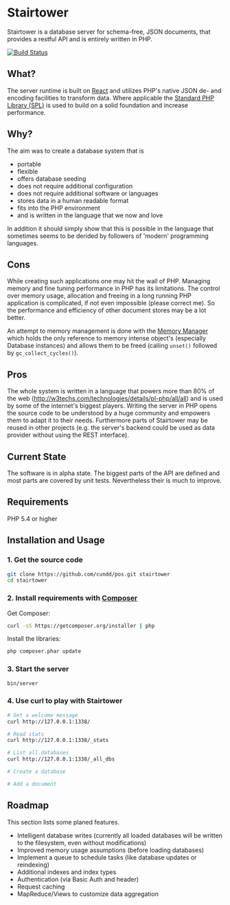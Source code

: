 Stairtower
==========

Stairtower is a database server for schema-free, JSON documents, that provides a restful API and is entirely written in PHP.

[![Build Status](https://travis-ci.org/cundd/pos.svg?branch=develop)](https://travis-ci.org/cundd/pos)

What?
-----

The server runtime is built on [React](http://reactphp.org/) and utilizes PHP's native JSON de- and encoding facilities to transform data. Where applicable the [Standard PHP Library (SPL)](http://php.net/manual/de/book.spl.php) is used to build on a solid foundation and increase performance.


Why?
----

The aim was to create a database system that is 
- portable
- flexible
- offers database seeding
- does not require additional configuration
- does not require additional software or languages
- stores data in a human readable format
- fits into the PHP environment
- and is written in the language that we now and love

In addition it should simply show that this is possible in the language that sometimes seems to be derided by followers of 'modern' programming languages.


Cons
----

While creating such applications one may hit the wall of PHP. Managing memory and fine tuning performance in PHP has its limitations. The control over memory usage, allocation and freeing in a long running PHP application is complicated, if not even impossible (please correct me). So the performance and efficiency of other document stores may be a lot better. 

An attempt to memory management is done with the [Memory Manager](https://github.com/cundd/pos/blob/develop/Classes/Memory/Manager.php) which holds the only reference to memory intense object's (especially Database instances) and allows them to be freed (calling `unset()` followed by `gc_collect_cycles()`).


Pros
----

The whole system is written in a language that powers more than 80% of the web (http://w3techs.com/technologies/details/pl-php/all/all) and is used by some of the internet's biggest players. Writing the server in PHP opens the source code to be understood by a huge community and empowers them to adapt it to their needs. Furthermore parts of Stairtower may be reused in other projects (e.g. the server's backend could be used as data provider without using the REST interface).


Current State
-------------

The software is in alpha state. The biggest parts of the API are defined and most parts are covered by unit tests. Nevertheless their is much to improve.


Requirements
------------

PHP 5.4 or higher


Installation and Usage
----------------------

### 1. Get the source code

```bash
git clone https://github.com/cundd/pos.git stairtower
cd stairtower
```

### 2. Install requirements with [Composer](https://getcomposer.org)

Get Composer:

```bash
curl -sS https://getcomposer.org/installer | php
```

Install the libraries:

```bash
php composer.phar update
```

### 3. Start the server

```bash
bin/server
```

### 4. Use curl to play with Stairtower

```bash
# Get a welcome message
curl http://127.0.0.1:1338/

# Read stats
curl http://127.0.0.1:1338/_stats

# List all databases
curl http://127.0.0.1:1338/_all_dbs

# Create a database

# Add a document

```


Roadmap
-------

This section lists some planed features.

- Intelligent database writes (currently all loaded databases will be written to the filesystem, even without modifications)
- Improved memory usage assumptions (before loading databases)
- Implement a queue to schedule tasks (like database updates or reindexing)
- Additional indexes and index types
- Authentication (via Basic Auth and header)
- Request caching
- MapReduce/Views to customize data aggregation


